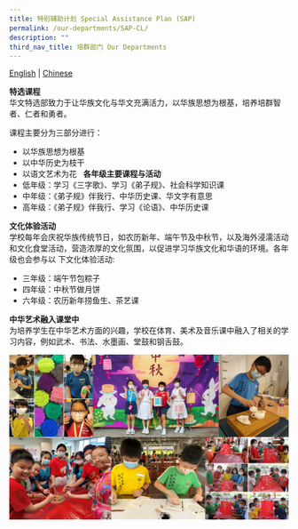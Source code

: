 ```yaml
---
title: 特别辅助计划 Special Assistance Plan (SAP)
permalink: /our-departments/SAP-CL/
description: ""
third_nav_title: 培群部门 Our Departments
---
```

[English](/our-departments-hidden/SAP-EL/) | [Chinese](/our-departments/SAP-CL/)

**特选课程**<br>
华文特选部致力于让华族文化与华文充满活力，以华族思想为根基，培养培群智者、仁者和勇者。<br>

课程主要分为三部分进行：
* 以华族思想为根基
* 以中华历史为枝干
* 以语文艺术为花
 
**各年级主要课程与活动**<br>
* 低年级：学习《三字歌》、学习《弟子规》、社会科学知识课
* 中年级：《弟子规》伴我行、中华历史课、华文字有意思
* 高年级：《弟子规》伴我行、学习《论语》、中华历史课

**文化体验活动**<br>
学校每年会庆祝华族传统节日，如农历新年、端午节及中秋节，以及海外浸濡活动和文化食堂活动，营造浓厚的文化氛围，以促进学习华族文化和华语的环境。各年级也会参与以
下文化体验活动:
* 三年级：端午节包粽子 
* 四年级：中秋节做月饼 
* 六年级：农历新年捞鱼生、茶艺课

**中华艺术融入课堂中**<br>
为培养学生在中华艺术方面的兴趣，学校在体育、美术及音乐课中融入了相关的学习内容，例如武术、书法、水墨画、堂鼓和钢舌鼓。

![SAP1](/images/Our%20Programmes/SAP1.jpg)